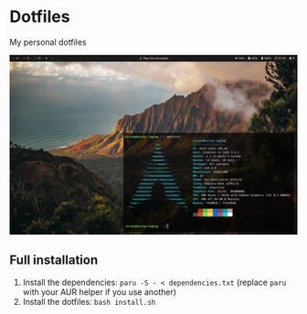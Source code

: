# Dotfiles

My personal dotfiles

![Screenshot](.readme/screenshot.jpg)

## Full installation

1. Install the dependencies: `paru -S - < dependencies.txt` (replace `paru` with
   your AUR helper if you use another)
2. Install the dotfiles: `bash install.sh`
